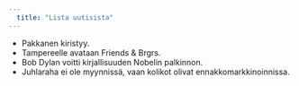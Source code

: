 ```yaml
---
  title: "Lista uutisista"
---
```

* Pakkanen kiristyy.
* Tampereelle avataan Friends & Brgrs.
* Bob Dylan voitti kirjallisuuden Nobelin palkinnon.
* Juhlaraha ei ole myynnissä, vaan kolikot olivat ennakkomarkkinoinnissa.